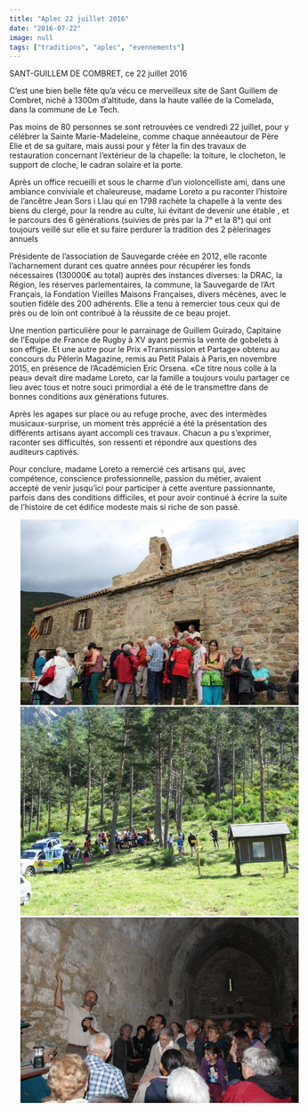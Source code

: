```yaml
---
title: "Aplec 22 juillet 2016"
date: "2016-07-22"
image: null
tags: ["traditions", "aplec", "evennements"]
---
```


SANT-GUILLEM DE COMBRET, ce 22 juillet 2016

C’est une bien belle fête qu’a vécu ce merveilleux site de Sant Guillem de Combret, niché à 1300m d’altitude, dans la haute vallée de la Comelada, dans la commune de Le Tech.

Pas moins de 80 personnes se sont retrouvées ce vendredi 22 juillet, pour y célébrer la Sainte Marie-Madeleine, comme chaque annéeautour de Père Elie et de sa guitare, mais aussi pour y fêter la fin des travaux de restauration concernant l’extérieur de la chapelle: la toiture, le clocheton, le support de cloche, le cadran solaire et la porte.

Après un office recueilli et sous le charme d’un violoncelliste ami, dans une ambiance conviviale et chaleureuse, madame Loreto a pu raconter l’histoire de l’ancêtre Jean Sors i Llau qui en 1798 rachète la chapelle à la vente des biens du clergé, pour la rendre au culte, lui évitant de devenir une étable , et le parcours des 6 générations (suivies de près par la 7° et la 8°) qui ont toujours veillé sur elle et su faire perdurer la tradition des 2 pèlerinages annuels

Présidente de l’association de Sauvegarde créée en 2012, elle raconte l’acharnement durant ces quatre années pour récupérer les fonds nécessaires (130000€ au total) auprès des instances diverses: la DRAC, la Région, les réserves parlementaires, la commune, la Sauvegarde de l’Art Français, la Fondation Vieilles Maisons Françaises, divers mécènes, avec le soutien fidèle des 200 adhérents. Elle a tenu à remercier tous ceux qui de près ou de loin ont contribué à la réussite de ce beau projet.

Une mention particulière pour le parrainage de Guillem Guirado, Capitaine de l’Equipe de France de Rugby à XV ayant permis la vente de gobelets à son effigie. Et une autre pour le Prix «Transmission et Partage» obtenu au concours du Pèlerin Magazine, remis au Petit Palais à Paris,en novembre 2015, en présence de l’Académicien Eric Orsena. «Ce titre nous colle à la peau» devait dire madame Loreto, car la famille a toujours voulu partager ce lieu avec tous et notre souci primordial a été de le transmettre dans de bonnes conditions aux générations futures.

Après les agapes sur place ou au refuge proche, avec des intermèdes musicaux-surprise, un moment très apprécié a été la présentation des différents artisans ayant accompli ces travaux. Chacun a pu s’exprimer, raconter ses difficultés, son ressenti et répondre aux questions des auditeurs captivés.

Pour conclure, madame Loreto a remercié ces artisans qui, avec compétence, conscience professionnelle, passion du métier, avaient accepté de venir jusqu’ici pour participer à cette aventure passionnante, parfois dans des conditions difficiles, et pour avoir continué à écrire la suite de l’histoire de cet édifice modeste mais si riche de son passé.

<img
  alt
  src="/images/2016-sant-guillem-jpg.jpg"
  style="
    border-width: 0px;
    border-style: solid;
    width: 500px;
    height: 333px;
    margin-right: 20px;
    margin-left: 20px;
  " />
<img
  alt
  src="/images/LE_PLAT-0.jpg"
  style="
    width: 500px;
    height: 375px;
    margin-right: 20px;
    margin-left: 20px;
  " />
<img
  alt
  src="/images/img-9631-jpg.jpg"
  style="
    width: 500px;
    height: 333px;
    margin-right: 20px;
    margin-left: 20px;
  " />
